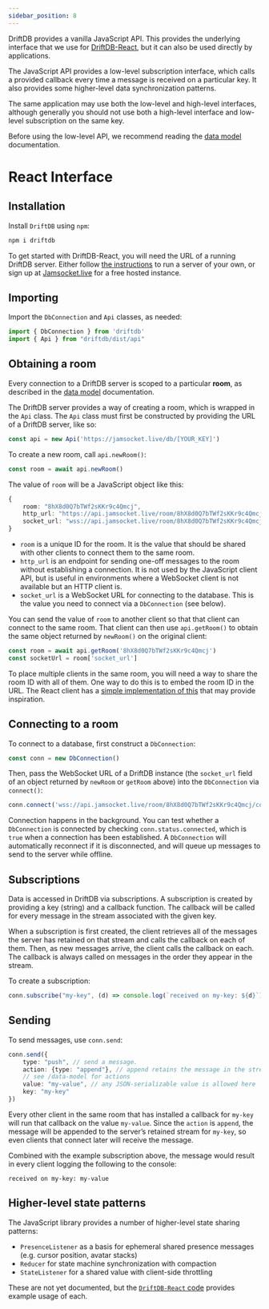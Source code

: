```yaml
---
sidebar_position: 8
---
```


DriftDB provides a vanilla JavaScript API. This provides the underlying interface that we use for
[DriftDB-React](/docs/react), but it can also be used directly by applications.

The JavaScript API provides a low-level subscription interface, which calls a provided callback every
time a message is received on a particular key. It also provides some higher-level data synchronization
patterns.

The same application may use both the low-level and high-level interfaces, although generally you should not
use both a high-level interface and low-level subscription on the same key.

Before using the low-level API, we recommend reading the [data model](/docs/data-model) documentation.

# React Interface

## Installation

Install `DriftDB` using `npm`:

```bash
npm i driftdb
```

To get started with DriftDB-React, you will need the URL of a running DriftDB server. Either follow [the instructions](https://github.com/drifting-in-space/driftdb/blob/main/driftdb-worker/README.md) to run a server of your own, or sign up at [Jamsocket.live](https://jamsocket.live) for a free hosted instance.

## Importing

Import the `DbConnection` and `Api` classes, as needed:

```typescript
import { DbConnection } from 'driftdb'
import { Api } from "driftdb/dist/api"
```

## Obtaining a room

Every connection to a DriftDB server is scoped to a particular **room**, as described in the [data model](/docs/data-model) documentation.

The DriftDB server provides a way of creating a room, which is wrapped in the `Api` class. The `Api` class must first be constructed by providing the URL of a DriftDB server, like so:

```typescript
const api = new Api('https://jamsocket.live/db/[YOUR_KEY]')
```

To create a new room, call `api.newRoom()`:

```typescript
const room = await api.newRoom()
```

The value of `room` will be a JavaScript object like this:

```typescript
{
    room: "8hX8d0Q7bTWf2sKKr9c4Qmcj",
    http_url: "https://api.jamsocket.live/room/8hX8d0Q7bTWf2sKKr9c4Qmcj/",
    socket_url: "wss://api.jamsocket.live/room/8hX8d0Q7bTWf2sKKr9c4Qmcj/connect"
}
```

- `room` is a unique ID for the room. It is the value that should be shared with other clients to connect
them to the same room.
- `http_url` is an endpoint for sending one-off messages to the room without establishing a connection.
It is not used by the JavaScript client API, but is useful in environments where a WebSocket client is not
available but an HTTP client is.
- `socket_url` is a WebSocket URL for connecting to the database. This is the value you need to connect via
a `DbConnection` (see below).

You can send the value of `room` to another client so that that client can connect to the same room. That
client can then use `api.getRoom()` to obtain the same object returned by `newRoom()` on the original
client:

```typescript
const room = await api.getRoom('8hX8d0Q7bTWf2sKKr9c4Qmcj')
const socketUrl = room['socket_url']
```

To place multiple clients in the same room, you will need a way to share the room ID with all of them. One
way to do this is to embed the room ID in the URL. The React client has a [simple implementation of this](https://github.com/drifting-in-space/driftdb/blob/4d00d3902ec0812452c0fbb8c0d79e582959dab7/js-pkg/driftdb-react/src/index.tsx#L215-L240) that may provide inspiration.

## Connecting to a room

To connect to a database, first construct a `DbConnection`:

```typescript
const conn = new DbConnection()
```

Then, pass the WebSocket URL of a DriftDB instance (the `socket_url` field of an object returned by `newRoom` or `getRoom` above) into the `DbConnection` via `connect()`:

```typescript
conn.connect('wss://api.jamsocket.live/room/8hX8d0Q7bTWf2sKKr9c4Qmcj/connect')
```

Connection happens in the background. You can test whether a `DbConnection` is connected by checking
`conn.status.connected`, which is `true` when a connection has been established. A `DbConnection` will
automatically reconnect if it is disconnected, and will queue up messages to send to the server while
offline.

## Subscriptions

Data is accessed in DriftDB via subscriptions. A subscription is created by providing a key (string)
and a callback function. The callback will be called for every message in the stream associated with the
given key.

When a subscription is first created, the client retrieves all of the messages the server
has retained on that stream and calls the callback on each of them. Then, as new messages arrive, the
client calls the callback on each. The callback is always called on messages in the order they appear
in the stream.

To create a subscription:

```typescript
conn.subscribe("my-key", (d) => console.log(`received on my-key: ${d}`))
```

## Sending

To send messages, use `conn.send`:

```typescript
conn.send({
    type: "push", // send a message.
    action: {type: "append"}, // append retains the message in the stream
    // see /data-model for actions
    value: "my-value", // any JSON-serializable value is allowed here
    key: "my-key"
})
```

Every other client in the same room that has installed a callback for `my-key` will run that callback
on the value `my-value`. Since the `action` is `append`, the message will be appended to the server’s
retained stream for `my-key`, so even clients that connect later will receive the message.

Combined with the example subscription above, the message would result in every client logging the following
to the console:

```
received on my-key: my-value
```

## Higher-level state patterns

The JavaScript library provides a number of higher-level state sharing patterns:

- `PresenceListener` as a basis for ephemeral shared presence messages (e.g. cursor position, avatar stacks)
- `Reducer` for state machine synchronization with compaction
- `StateListener` for a shared value with client-side throttling

These are not yet documented, but the [`DriftDB-React` code](https://github.com/drifting-in-space/driftdb/blob/main/js-pkg/driftdb-react/src/index.tsx) provides example usage of each.
